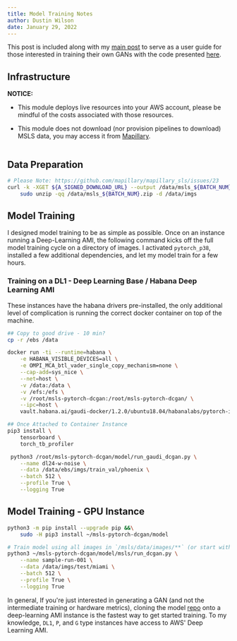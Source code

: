 ```yaml
---
title: Model Training Notes
author: Dustin Wilson
date: January 29, 2022
---
```


This post is included along with my [main post](./trained-a-gan.html) to serve as a user guide for those interested in training their own GANs with the code presented [here](https://github.com/DMW2151/msls-pytorch-dcgan). 

## Infrastructure

**NOTICE:**

- This module deploys live resources into your AWS account, please be mindful of the costs associated with those resources.

- This module does not download (nor provision pipelines to download) MSLS data, you may access it from [Mapillary](https://www.mapillary.com/datasets).

```bash

```

## Data Preparation

```bash
# Please Note: https://github.com/mapillary/mapillary_sls/issues/23
curl -k -XGET ${A_SIGNED_DOWNLOAD_URL} --output /data/msls_${BATCH_NUM}.zip &&\
    sudo unzip -qq /data/msls_${BATCH_NUM}.zip -d /data/imgs
```

## Model Training

I designed model training to be as simple as possible. Once on an instance running a Deep-Learning AMI, the following command kicks off the full model training cycle on a directory of images. I activated `pytorch_p38`, installed a few additional dependencies, and let my model train for a few hours.

### Training on a DL1 - Deep Learning Base / Habana Deep Learning AMI 

These instances have the habana drivers pre-installed, the only additional level of complication is running the correct docker container on top of the machine.

```bash
## Copy to good drive - 10 min?
cp -r /ebs /data

docker run -ti --runtime=habana \
    -e HABANA_VISIBLE_DEVICES=all \
    -e OMPI_MCA_btl_vader_single_copy_mechanism=none \
    --cap-add=sys_nice \
    --net=host \
    -v /data:/data \
    -v /efs:/efs \
    -v /root/msls-pytorch-dcgan:/root/msls-pytorch-dcgan/ \
    --ipc=host \
    vault.habana.ai/gaudi-docker/1.2.0/ubuntu18.04/habanalabs/pytorch-installer-1.10.0:1.2.0-585

## Once Attached to Container Instance
pip3 install \
    tensorboard \
    torch_tb_profiler

 python3 /root/msls-pytorch-dcgan/model/run_gaudi_dcgan.py \
    --name dl24-w-noise \
    --data /data/ebs/imgs/train_val/phoenix \
    --batch 512 \
    --profile True \
    --logging True
```


## Model Training - GPU Instance


```bash
python3 -m pip install --upgrade pip &&\
    sudo -H pip3 install ~/msls-pytorch-dcgan/model

# Train model using all images in `/msls/data/images/**` (or start with a smaller sample...)
python3 ~/msls-pytorch-dcgan/model/msls/run_dcgan.py \
    --name sample-run-001 \
    --data /data/imgs/test/miami \
    --batch 512 \
    --profile True \
    --logging True
```

In general, If you're just interested in generating a GAN (and not the intermediate training or hardware metrics), cloning the model [repo](https://github.com/DMW2151/msls-pytorch-dcgan) onto a deep-learning AMI instance is the fastest way to get started training. To my knowledge, `DL1`, `P`, and `G` type instances have access to AWS' Deep Learning AMI.
